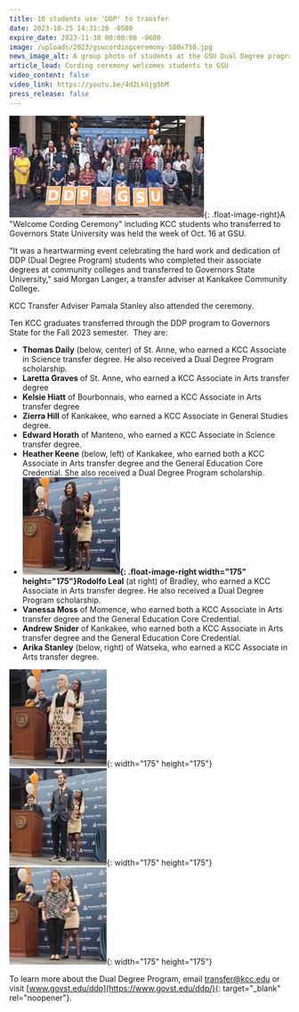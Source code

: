 ```yaml
---
title: 10 students use 'DDP' to transfer
date: 2023-10-25 14:31:20 -0500
expire_date: 2023-11-30 00:00:00 -0600
image: /uploads/2023/gsucordingceremony-580x750.jpg
news_image_alt: A group photo of students at the GSU Dual Degree program
article_lead: Cording ceremony welcomes students to GSU
video_content: false
video_link: https://youtu.be/4d2LkGjg5bM
press_release: false
---
```

![](/uploads/2023/gsucordingceremony-350x183.jpg){: .float-image-right}A "Welcome Cording Ceremony" including KCC students who transferred to Governors State University was held the week of Oct. 16 at GSU.

"It was a heartwarming event celebrating the hard work and dedication of DDP (Dual Degree Program) students who completed their associate degrees at community colleges and transferred to Governors State University," said Morgan Langer, a transfer adviser at Kankakee Community College.&nbsp;&nbsp;

KCC Transfer Adviser Pamala Stanley also attended the ceremony.

Ten KCC graduates transferred through the DDP program to Governors State for the Fall 2023 semester.&nbsp; They are:

* **Thomas Daily**&nbsp;(below, center) of St. Anne, who earned a KCC Associate in Science transfer degree. He also received a Dual Degree Program scholarship.&nbsp;
* **Laretta Graves** of St. Anne, who earned a KCC Associate in Arts transfer degree
* **Kelsie Hiatt** of Bourbonnais, who earned a KCC Associate in Arts transfer degree
* **Zierra Hill** of Kankakee, who earned a KCC Associate in General Studies degree.
* **Edward Horath** of Manteno, who earned a KCC Associate in Science transfer degree.&nbsp;
* **Heather Keene**&nbsp;(below, left) of Kankakee, who earned both a KCC Associate in Arts transfer degree and the General Education Core Credential. She also received a Dual Degree Program scholarship.
* **![](/uploads/2023/gsu-rodolfoleal-175x175.jpg){: .float-image-right width="175" height="175"}Rodolfo Leal**&nbsp;(at right) of Bradley, who earned a KCC Associate in Arts transfer degree. He also received a Dual Degree Program scholarship.
* **Vanessa Moss** of Momence, who earned both a KCC Associate in Arts transfer degree and the General Education Core Credential.
* **Andrew Snider** of Kankakee, who earned both a KCC Associate in Arts transfer degree and the General Education Core Credential.
* **Arika Stanley**&nbsp;(below, right) of Watseka, who earned a KCC Associate in Arts transfer degree.

![](/uploads/2023/gsu-heatherkeene-175x175.jpg){: width="175" height="175"}&nbsp;![](/uploads/2023/gsu-thomasdaily-175x175.jpg){: width="175" height="175"}&nbsp;![](/uploads/2023/gsu-arikastanley-175x175.jpg){: width="175" height="175"}

To learn more about the Dual Degree Program, email&nbsp;[transfer@kcc.edu](mailto:transfer@kcc.edu)&nbsp;or visit [www.govst.edu/ddp](https://www.govst.edu/ddp/){: target="_blank" rel="noopener"}.